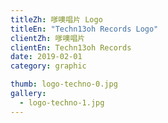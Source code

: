 ```yaml
---
titleZh: 嗲噢唱片 Logo
titleEn: "Techn13oh Records Logo"
clientZh: 嗲噢唱片
clientEn: Techn13oh Records
date: 2019-02-01
category: graphic

thumb: logo-techno-0.jpg
gallery:
  - logo-techno-1.jpg
---
```

